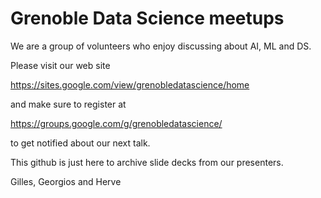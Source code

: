 # Grenoble Data Science meetups

We are a group of volunteers who enjoy discussing about AI, ML and DS.

Please visit our web site 

https://sites.google.com/view/grenobledatascience/home

and make sure to register at 

https://groups.google.com/g/grenobledatascience/

to get notified about our next talk. 

This github is just here to archive slide decks from our presenters.   

Gilles, Georgios and Herve
